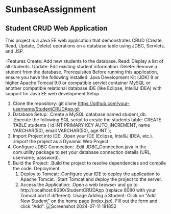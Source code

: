 # SunbaseAssignment
## Student CRUD Web Application
This project is a Java EE web application that demonstrates CRUD (Create, Read, Update, Delete) operations on a database table using JDBC, Servlets, and JSP.

-Features
Create: Add new students to the database.
Read: Display a list of all students.
Update: Edit existing student information.
Delete: Remove a student from the database.
Prerequisites
Before running this application, ensure you have the following installed:
Java Development Kit (JDK) 8 or higher
Apache Tomcat 9.0 or compatible servlet container
MySQL or another compatible relational database
IDE (like Eclipse, IntelliJ IDEA) with support for Java EE web development
Setup
1. Clone the repository:
    git clone https://github.com/your-username/StudentCRUDApp.git
2. Database Setup:
   .Create a MySQL database named student_db.
   .Execute the following SQL script to create the students table:
        CREATE TABLE students (
           id INT PRIMARY KEY AUTO_INCREMENT,
           name VARCHAR(50),
           email VARCHAR(50),
           age INT
       );
3. Import Project into IDE:
     .Open your IDE (Eclipse, IntelliJ IDEA, etc.).
     .Import the project as a Dynamic Web Project.
4. Configure JDBC Connection:
     .Edit JDBC_Connection.java in the com.utility package to set your database connection details (URL, username, password).
5. Build the Project:
     .Build the project to resolve dependencies and compile the code.
Deployment
   1. Deploy to Tomcat:
        .Configure your IDE to deploy the application to Apache Tomcat.
        .Start Tomcat and deploy the project to the server.
   2. Access the Application:
        .Open a web browser and go to http://localhost:8080/StudentCRUDApp (replace 8080 with your Tomcat port if different).
Usage
Adding a Student:
Click on "Add New Student" on the home page (index.jsp).
Fill out the form and click "Add".
![Screenshot 2024-07-11 181852](https://github.com/Gireesh123174/SunbaseAssignment/assets/85821830/315d2767-4095-42da-a2f8-d8627598e986)
